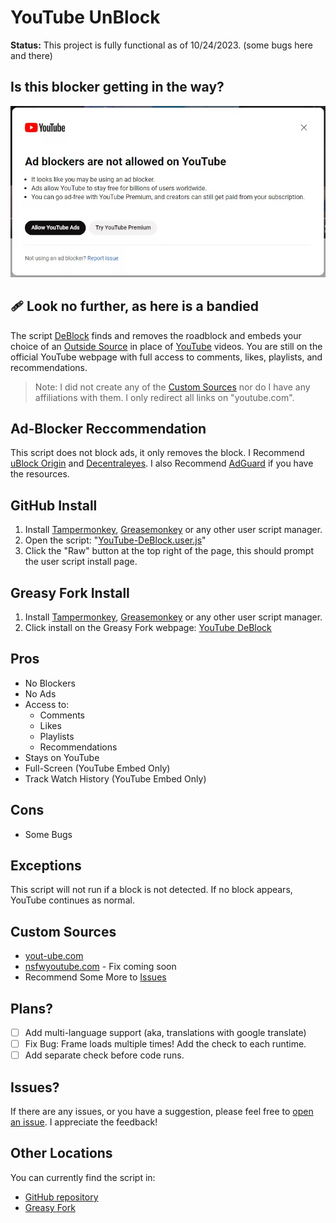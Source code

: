 # YouTube UnBlock

**Status:** This project is fully functional as of 10/24/2023. (some bugs here and there)

## Is this blocker getting in the way?
![indeed an image](/img/YouTube-ad-blocker-experiment.png)

## 🩹 Look no further, as here is a bandied
The script [DeBlock](/YouTube-DeBlock.user.js) finds and removes the roadblock and embeds your choice of an [Outside Source](#custom-sources) in place of [YouTube](https://youtube.com) videos. You are still on the official YouTube webpage with full access to comments, likes, playlists, and recommendations.

>Note: I did not create any of the [Custom Sources](https://github.com/YelloNolo/YouTube-UnBlock/tree/main#custom-sources) nor do I have any affiliations with them. I only redirect all links on "youtube.com".

## Ad-Blocker Reccommendation 
This script does not block ads, it only removes the block. I Recommend [uBlock Origin](https://github.com/gorhill/uBlock) and [Decentraleyes](https://chrome.google.com/webstore/detail/decentraleyes/ldpochfccmkkmhdbclfhpagapcfdljkj). I also Recommend [AdGuard](https://www.adguard.com/en/) if you have the resources.


## GitHub Install
1. Install [Tampermonkey](https://www.tampermonkey.net/), [Greasemonkey](https://addons.mozilla.org/en-US/firefox/addon/greasemonkey/) or any other user script manager.
2. Open the script: "[YouTube-DeBlock.user.js](/YouTube-DeBlock.user.js)"
3. Click the "Raw" button at the top right of the page, this should prompt the user script install page.

## Greasy Fork Install
1. Install [Tampermonkey](https://www.tampermonkey.net/), [Greasemonkey](https://addons.mozilla.org/en-US/firefox/addon/greasemonkey/) or any other user script manager.
2. Click install on the Greasy Fork webpage: [YouTube DeBlock](https://greasyfork.org/en/scripts/477098-youtube-deblock)


Pros
---
- No Blockers
- No Ads
- Access to:
  - Comments
  - Likes
  - Playlists
  - Recommendations
- Stays on YouTube
- Full-Screen (YouTube Embed Only)
- Track Watch History (YouTube Embed Only)

Cons
---
- Some Bugs

## Exceptions
This script will not run if a block is not detected. If no block appears, YouTube continues as normal.

## Custom Sources
- [yout-ube.com](https://yout-ube.com)
- [nsfwyoutube.com](https://nsfwyoutube.com) - Fix coming soon
- Recommend Some More to [Issues](https://github.com/YelloNolo/YouTube-UnBlock/issues/3)

## Plans?
- [ ] Add multi-language support (aka, translations with google translate)
- [ ] Fix Bug: Frame loads multiple times! Add the check to each runtime. 
- [ ] Add separate check before code runs. 

## Issues?
If there are any issues, or you have a suggestion, please feel free to [open an issue](https://github.com/YelloNolo/YouTube-UnBlock/issues). I appreciate the feedback!

## Other Locations
You can currently find the script in:
- [GitHub repository](https://github.com/YelloNolo/YouTube-UnBlock/)
- [Greasy Fork](https://greasyfork.org/en/scripts/477098-youtube-deblock)
